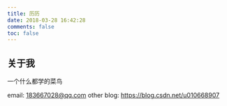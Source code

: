 ```yaml
---
title: 历历
date: 2018-03-28 16:42:28
comments: false
toc: false
---
```

## 关于我
一个什么都学的菜鸟

email: 183667028@qq.com
other blog: https://blog.csdn.net/u010668907
